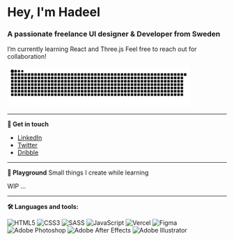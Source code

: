 <h1>Hey, I'm Hadeel</h1>
<h3>A passionate freelance UI designer & Developer from Sweden</h3>

I’m currently learning React and Three.js Feel free to reach out for collaboration!
<p align="start"> <img width="420px" src="https://github.com/hadeel07/hadeel07/blob/main/github-contribution-grid-snake.svg" alt="snake"></center></p>

---
**👋  Get in touch**

- <a href="https://linkedin.com/in/hadeelkadhim" target="blank">LinkedIn</a>
- <a href="https://twitter.com/HadeelKadhm" target="blank">Twitter</a>
- <a href="https://dribbble.com/kadhm" target="blank">Dribble</a>

---
**🎨  Playground**
Small things I create while learning

WIP ...

---
**🛠  Languages and tools:**

![HTML5](https://img.shields.io/badge/html5-%23E34F26.svg?style=flat-square&logo=html5&logoColor=white)
![CSS3](https://img.shields.io/badge/css3-%231572B6.svg?style=flat-square&logo=css3&logoColor=white)
![SASS](https://img.shields.io/badge/SASS-hotpink.svg?style=flat-square&logo=SASS&logoColor=white)
![JavaScript](https://img.shields.io/badge/javascript-%23323330.svg?style=flat-square&logo=javascript&logoColor=%23F7DF1E)
![Vercel](https://img.shields.io/badge/vercel-%23000000.svg?style=flat-square&logo=vercel&logoColor=white)
![Figma](https://img.shields.io/badge/figma-%23F24E1E.svg?style=flat-square&logo=figma&logoColor=white)
![Adobe Photoshop](https://img.shields.io/badge/adobe%20photoshop-%2331A8FF.svg?style=flat-square&logo=adobe%20photoshop&logoColor=white)
![Adobe After Effects](https://img.shields.io/badge/Adobe%20After%20Effects-9999FF.svg?style=flat-square&logo=Adobe%20After%20Effects&logoColor=white)
![Adobe Illustrator](https://img.shields.io/badge/adobe%20illustrator-%23FF9A00.svg?style=flat-square&logo=adobe%20illustrator&logoColor=white)
